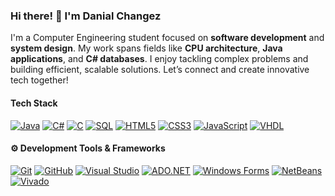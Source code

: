 ### Hi there! 👋 I'm Danial Changez

I'm a Computer Engineering student focused on **software development** and **system design**. My work spans fields like **CPU architecture**, **Java applications**, and **C# databases**. I enjoy tackling complex problems and building efficient, scalable solutions. Let’s connect and create innovative tech together!

#### Tech Stack
[![Java](https://img.shields.io/badge/Java-007396?style=flat&logo=java&logoColor=white)](https://www.java.com) 
[![C#](https://img.shields.io/badge/C%23-239120?style=flat&logo=c-sharp&logoColor=white)](https://learn.microsoft.com/en-us/dotnet/csharp/)
[![C](https://img.shields.io/badge/C-A8B9CC?style=flat&logo=c&logoColor=white)](https://en.wikipedia.org/wiki/C_(programming_language))
[![SQL](https://img.shields.io/badge/SQL-4479A1?style=flat&logo=sql&logoColor=white)](https://www.microsoft.com/en-us/sql-server)
[![HTML5](https://img.shields.io/badge/HTML5-E34F26?style=flat&logo=html5&logoColor=white)](https://www.w3.org/html/)
[![CSS3](https://img.shields.io/badge/CSS3-1572B6?style=flat&logo=css3&logoColor=white)](https://www.w3.org/Style/CSS/)
[![JavaScript](https://img.shields.io/badge/JavaScript-F7DF1E?style=flat&logo=javascript&logoColor=black)](https://developer.mozilla.org/en-US/docs/Web/JavaScript)
[![VHDL](https://img.shields.io/badge/VHDL-5D1F1F?style=flat&logo=VHDL&logoColor=white)](https://en.wikipedia.org/wiki/VHDL)

#### ⚙️ Development Tools & Frameworks
[![Git](https://img.shields.io/badge/Git-F05032?style=flat&logo=git&logoColor=white)](https://git-scm.com/)
[![GitHub](https://img.shields.io/badge/GitHub-181717?style=flat&logo=github&logoColor=white)](https://github.com/)
[![Visual Studio](https://img.shields.io/badge/Visual%20Studio-5C2D91?style=flat&logo=visual-studio&logoColor=white)](https://visualstudio.microsoft.com/)
[![ADO.NET](https://img.shields.io/badge/ADO.NET-5E2D6A?style=flat&logo=.net&logoColor=white)](https://docs.microsoft.com/en-us/dotnet/framework/data/adonet/)
[![Windows Forms](https://img.shields.io/badge/Windows%20Forms-8451C6?style=flat&logo=.net&logoColor=white)](https://docs.microsoft.com/en-us/dotnet/desktop/winforms/)
[![NetBeans](https://img.shields.io/badge/NetBeans-008BB8?style=flat&logo=apache-netbeans&logoColor=white)](https://netbeans.apache.org/)
[![Vivado](https://img.shields.io/badge/Vivado-1F3C73?style=flat&logo=Xilinx&logoColor=white)](https://www.xilinx.com/products/design-tools/ipl-vivado.html)

<!--- #### 📊 GitHub Stats
<!--- ![Danial's GitHub stats](https://github-readme-stats.vercel.app/api?username=Danial-Changez&show_icons=true&theme=radical)
